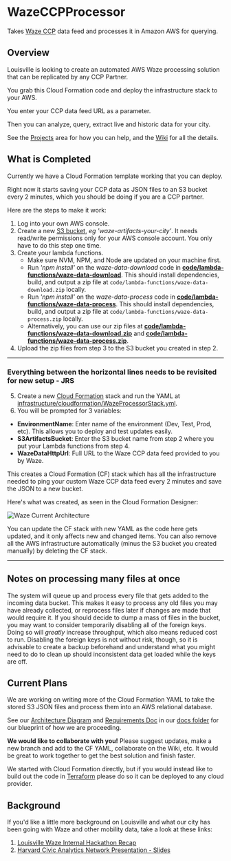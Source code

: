 # WazeCCPProcessor

Takes [Waze CCP](https://www.waze.com/ccp) data feed and processes it in Amazon AWS for querying.

## Overview

Louisville is looking to create an automated AWS Waze processing solution that can be replicated by any CCP Partner.

You grab this Cloud Formation code and deploy the infrastructure stack to your AWS.

You enter your CCP data feed URL as a parameter.

Then you can analyze, query, extract live and historic data for your city.

See the [Projects](https://github.com/LouisvilleMetro/WazeCCPProcessor/projects) area for how you can help, and the [Wiki](https://github.com/LouisvilleMetro/WazeCCPProcessor/wiki) for all the details.

## What is Completed

Currently we have a Cloud Formation template working that you can deploy.  

Right now it starts saving your CCP data as JSON files to an S3 bucket every 2 minutes, which you should be doing if you are a CCP partner.

Here are the steps to make it work:

1. Log into your own AWS console.
2. Create a new [S3 bucket](https://s3.console.aws.amazon.com/s3/home), *eg 'waze-artifacts-your-city'*. It needs read/write permissions only for your AWS console account. You only have to do this step one time.
3. Create your lambda functions. 
    - Make sure NVM, NPM, and Node are updated on your machine first.
    - Run *'npm install'* on the *waze-data-download* code in **[code/lambda-functions/waze-data-download](code/lambda-functions/waze-data-download)**.  This should install dependencies, build, and output a zip file at `code/lambda-functions/waze-data-download.zip` locally.  
    - Run *'npm install'* on the *waze-data-process* code in **[code/lambda-functions/waze-data-process](code/lambda-functions/waze-data-process)**.  This should install dependencies, build, and output a zip file at `code/lambda-functions/waze-data-process.zip` locally.
    - Alternatively, you can use our zip files at **[code/lambda-functions/waze-data-download.zip](code/lambda-functions/waze-data-download.zip)** and **[code/lambda-functions/waze-data-process.zip](code/lambda-functions/waze-data-process.zip)**.
4. Upload the zip files from step 3 to the S3 bucket you created in step 2.  

---

### Everything between the horizontal lines needs to be revisited for new setup - JRS
5. Create a new [Cloud Formation](https://console.aws.amazon.com/cloudformation/home) stack and run the YAML at [infrastructure/cloudformation/WazeProcessorStack.yml](infrastructure/cloudformation/WazeProcessorStack.yml).
6. You will be prompted for 3 variables:
  * **EnvironmentName**: Enter name of the environment (Dev, Test, Prod, etc). This allows you to deploy and test updates easily.
  * **S3ArtifactsBucket**: Enter the S3 bucket name from step 2 where you put your Lambda functions from step 4.
  * **WazeDataHttpUrl**: Full URL to the Waze CCP data feed provided to you by Waze.

This creates a Cloud Formation (CF) stack which has all the infrastructure needed to ping your custom Waze CCP data feed every 2 minutes and save the JSON to a new bucket.  

Here's what was created, as seen in the Cloud Formation Designer:

![Waze Current Architecture](docs/WazeCurrentArchitecture.png "Waze Current Architecture")

You can update the CF stack with new YAML as the code here gets updated, and it only affects new and changed items. You can also remove all the AWS infrastructure automatically (minus the S3 bucket you created manually) by deleting the CF stack. 

---

## Notes on processing many files at once

The system will queue up and process every file that gets added to the incoming data bucket.  This makes it easy to process any old files you may have already collected, or reprocess files later if changes are made that would require it.  If you should decide to dump a mass of files in the bucket, you may want to consider temporarily disabling all of the foreign keys.  Doing so will _greatly_ increase throughput, which also means reduced cost to run.  Disabling the foreign keys is not without risk, though, so it is advisable to create a backup beforehand and understand what you might need to do to clean up should inconsistent data get loaded while the keys are off.

## Current Plans

We are working on writing more of the Cloud Formation YAML to take the stored S3 JSON files and process them into an AWS relational database.

See our [Architecture Diagram](docs/Metro%20Waze%20Proposed%20Architecture.pdf) and [Requirements Doc](docs/Required%20infrastructure.txt) in our [docs folder](docs) for our blueprint of how we are proceeding. 

**We would like to collaborate with you!**  Please suggest updates, make a new branch and add to the CF YAML, collaborate on the Wiki, etc.  It would be great to work together to get the best solution and finish faster.   

We started with Cloud Formation directly, but if you would instead like to build out the code in [Terraform](http://www.terraform.io) please do so it can be deployed to any cloud provider. 

## Background

If you'd like a little more background on Louisville and what our city has been going with Waze and other mobility data, take a look at these links:

1. [Louisville Waze Internal Hackathon Recap](https://medium.com/louisville-metro-opi2/waze-louisvilles-first-internal-hackathon-647363a85392)
2. [Harvard Civic Analytics Network Presentation - Slides](https://docs.google.com/presentation/d/1esPVvhuIRjD199rN8aimK_XcmCt0pJOkjEIyCMhGKks/)
